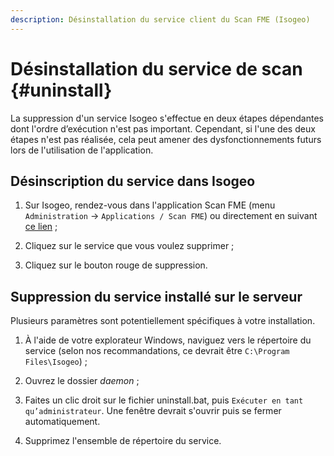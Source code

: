 ```yaml
---
description: Désinstallation du service client du Scan FME (Isogeo)
---
```


# Désinstallation du service de scan {#uninstall}

La suppression d'un service Isogeo s'effectue en deux étapes dépendantes dont l'ordre d’exécution n'est pas important. Cependant, si l'une des deux étapes n'est pas réalisée, cela peut amener des dysfonctionnements futurs lors de l'utilisation de l'application.

## Désinscription du service dans Isogeo

1. Sur Isogeo, rendez-vous dans l'application Scan FME (menu `Administration` → `Applications / Scan FME`) ou directement en suivant [ce lien](https://app.isogeo.com/admin/isogeo-worker) ;

2. Cliquez sur le service que vous voulez supprimer ;

3. Cliquez sur le bouton rouge de suppression.

## Suppression du service installé sur le serveur

Plusieurs paramètres sont potentiellement spécifiques à votre installation.

1. À l'aide de votre explorateur Windows, naviguez vers le répertoire du service (selon nos recommandations, ce devrait être `C:\Program Files\Isogeo`) ;

2. Ouvrez le dossier *daemon* ;

3. Faites un clic droit sur le fichier uninstall.bat, puis `Exécuter en tant qu’administrateur`. Une fenêtre devrait s'ouvrir puis se fermer automatiquement.

4. Supprimez l'ensemble de répertoire du service.

<!-- ### Suppression forcée du service dans Windows {#remove_cmd}

Selon la configuration de l'environnement Windows, il se peut qu'il faille supprimer le service via une commande en mode administrateur :

```cmd
sc delete "Isogeo Worker - IdentifiantduGroupedeTravail"
```

![Scan - Supp](/assets/service_remove_cmd.png)

Puis redémarrer la machine. -->
